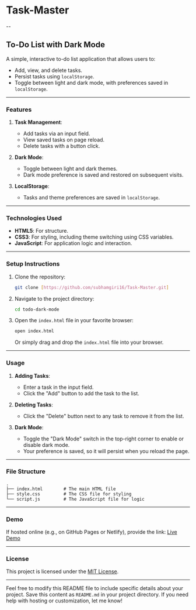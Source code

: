 # Task-Master

--

## To-Do List with Dark Mode

A simple, interactive to-do list application that allows users to:
- Add, view, and delete tasks.
- Persist tasks using `localStorage`.
- Toggle between light and dark mode, with preferences saved in `localStorage`.

---

### Features

1. **Task Management**:
   - Add tasks via an input field.
   - View saved tasks on page reload.
   - Delete tasks with a button click.

2. **Dark Mode**:
   - Toggle between light and dark themes.
   - Dark mode preference is saved and restored on subsequent visits.

3. **LocalStorage**:
   - Tasks and theme preferences are saved in `localStorage`.

---

### Technologies Used

- **HTML5**: For structure.
- **CSS3**: For styling, including theme switching using CSS variables.
- **JavaScript**: For application logic and interaction.

---

### Setup Instructions

1. Clone the repository:
   ```bash
   git clone [https://github.com/subhamgiri16/Task-Master.git]
   ```

2. Navigate to the project directory:
   ```bash
   cd todo-dark-mode
   ```

3. Open the `index.html` file in your favorite browser:
   ```bash
   open index.html
   ```
   Or simply drag and drop the `index.html` file into your browser.

---

### Usage

1. **Adding Tasks**:
   - Enter a task in the input field.
   - Click the "Add" button to add the task to the list.

2. **Deleting Tasks**:
   - Click the "Delete" button next to any task to remove it from the list.

3. **Dark Mode**:
   - Toggle the "Dark Mode" switch in the top-right corner to enable or disable dark mode.
   - Your preference is saved, so it will persist when you reload the page.

---

### File Structure

```
.
├── index.html        # The main HTML file
├── style.css         # The CSS file for styling
└── script.js         # The JavaScript file for logic
```

---

### Demo

If hosted online (e.g., on GitHub Pages or Netlify), provide the link:
[Live Demo](https://subhamgiri16.github.io/todo-dark-mode)

---

### License

This project is licensed under the [MIT License](LICENSE).

---

Feel free to modify this README file to include specific details about your project. Save this content as `README.md` in your project directory. If you need help with hosting or customization, let me know!
